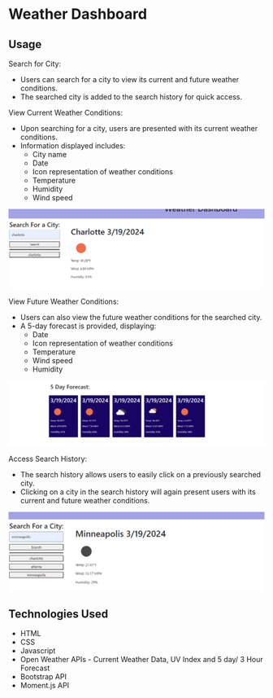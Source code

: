 # Weather Dashboard

## Usage
Search for City:
- Users can search for a city to view its current and future weather conditions.
- The searched city is added to the search history for quick access.

View Current Weather Conditions:
- Upon searching for a city, users are presented with its current weather conditions.
- Information displayed includes:
  * City name
  * Date
  * Icon representation of weather conditions
  * Temperature
  * Humidity
  * Wind speed


<kbd>![Current Weather conditions Example Display](<screenshots/Screenshot 2024-03-19 174725.png>)</kbd>


View Future Weather Conditions:

- Users can also view the future weather conditions for the searched city.
- A 5-day forecast is provided, displaying:
    * Date
    * Icon representation of weather conditions
    * Temperature
    * Wind speed
    * Humidity

<kbd>![5 Day forecast Example Display](<screenshots/Screenshot 2024-03-19 174914.png>)</kbd>

Access Search History:

- The search history allows users to easily click on a previously searched city.
- Clicking on a city in the search history will again present users with its current and future weather conditions.

<kbd>![Search History Example Photo](<screenshots/Screenshot 2024-03-19 175708.png>)</kbd>

## Technologies Used
* HTML
* CSS
* Javascript
* Open Weather APIs - Current Weather Data, UV Index and 5 day/ 3 Hour Forecast
* Bootstrap API
* Moment.js API

